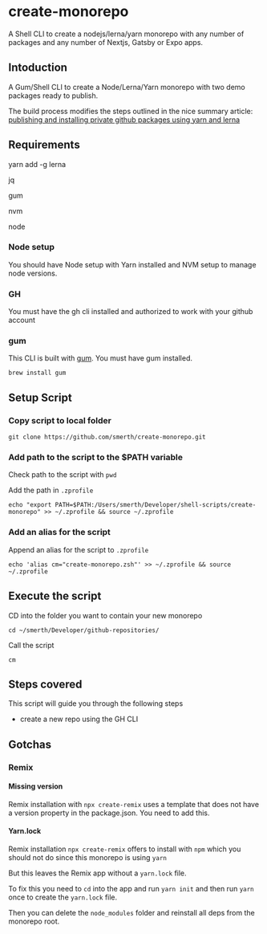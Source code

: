 # create-monorepo

A Shell CLI to create a nodejs/lerna/yarn monorepo with any number of packages and any number of Nextjs, Gatsby or Expo apps. 

## Intoduction

A Gum/Shell CLI to create a Node/Lerna/Yarn monorepo with two demo packages ready to publish.

The build process modifies the steps outlined in the nice summary article: [publishing and installing private github packages using yarn and lerna](https://viewsource.io/publishing-and-installing-private-github-packages-using-yarn-and-lerna/)

## Requirements

yarn add -g lerna

jq

gum

nvm

node

### Node setup

You should have Node setup with Yarn installed and NVM setup to manage node versions.

### GH

You must have the gh cli installed and authorized to work with your github account

### gum

This CLI is built with [gum](https://github.com/charmbracelet/gum). You must have gum installed.

```shell
brew install gum
```

## Setup Script

### Copy script to local folder

```shell
git clone https://github.com/smerth/create-monorepo.git
```

### Add path to the script to the $PATH variable

Check path to the script with `pwd`

Add the path in `.zprofile`

```shell
echo "export PATH=$PATH:/Users/smerth/Developer/shell-scripts/create-monorepo" >> ~/.zprofile && source ~/.zprofile
```

### Add an alias for the script

Append an alias for the script to `.zprofile`

```shel
echo 'alias cm="create-monorepo.zsh"' >> ~/.zprofile && source ~/.zprofile
```

## Execute the script

CD into the folder you want to contain your new monorepo

```shell
cd ~/smerth/Developer/github-repositories/
```

Call the script

```shell
cm
```

## Steps covered

This script will guide you through the following steps

- create a new repo using the GH CLI

## Gotchas

### Remix

#### Missing version

Remix installation with `npx create-remix` uses a template that does not have a version property in the package.json. You need to add this.

#### Yarn.lock

Remix installation `npx create-remix` offers to install with `npm` which you should not do since this monorepo is using `yarn`

But this leaves the Remix app without a `yarn.lock` file.

To fix this you need to `cd` into the app and run `yarn init` and then run `yarn` once to create the `yarn.lock` file.

Then you can delete the `node_modules` folder and reinstall all deps from the monorepo root.
